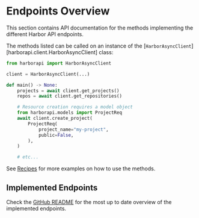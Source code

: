 # Endpoints Overview

This section contains API documentation for the methods implementing the different Harbor API endpoints.

The methods listed can be called on an instance of the [`HarborAsyncClient`][harborapi.client.HarborAsyncClient] class:


```py
from harborapi import HarborAsyncClient

client = HarborAsyncClient(...)

def main() -> None:
    projects = await client.get_projects()
    repos = await client.get_repositories()

    # Resource creation requires a model object
    from harborapi.models import ProjectReq
    await client.create_project(
        ProjectReq(
            project_name="my-project",
            public=False,
        ),
    )

    # etc...
```

See [Recipes](../recipes/index.md) for more examples on how to use the methods.

## Implemented Endpoints

Check the [GitHub README](https://github.com/unioslo/harborapi/blob/main/README.md) for the most up to date overview of the implemented endpoints.
